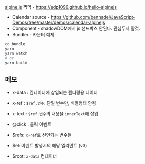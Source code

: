 [alpine.js](https://alpinejs.dev) 찍먹 - https://edp1096.github.io/hello-alpinejs

* Calendar source - https://github.com/bennadel/JavaScript-Demos/tree/master/demos/calendar-alpinejs
* Component - shadowDOM에서 js 샌드박스 안된다. 관심두지 말것.
* Bundler - 카운터 예제
```sh
cd bundle
yarn
yarn watch
# or
yarn build
```


## 메모
* x-data : 컨테이너에 삽입되는 렌더링용 데이터
* x-ref : `$ref.변수`. 단일 변수만, 배열형태 안됨
* x-text : `$ref.변수`의 내용을 `innerText`에 삽입

* @click : 클릭 이벤트

* $refs: `x-ref`로 선언되는 변수들
* $el: 이벤트 발생시의 해당 엘리먼트 (v3)
* $root: `x-data` 컨테이너

